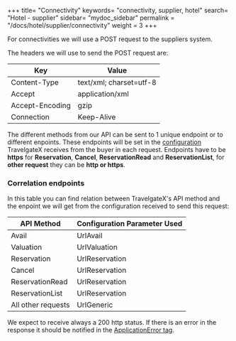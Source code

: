 +++
title= "Connectivity"
keywords= "connectivity, supplier, hotel"
search= "Hotel - supplier"
sidebar= "mydoc_sidebar"
permalink = "/docs/hotel/supplier/connectivity"
weight = 3
+++

For connectivities we will use a POST request to the suppliers system. 

The headers we will use to send the POST request are:

| **Key**                | **Value**                   |
| ------------------------- | --------------------------- |
| Content-Type  | text/xml; charset=utf-8      |
| Accept  | application/xml      |
| Accept-Encoding | gzip      |
| Connection | Keep-Alive      |

The different methods from our API can be sent to 1 unique endpoint or to different enpoints. These endpoints will be set in the [configuration](/legacy/hotel/how-to-guides/suppliers/configuration/) TravelgateX receives from the buyer in each request. Endpoints have to be **https** for **Reservation**, **Cancel**, **ReservationRead** and **ReservationList**, for **other request** they can be **http or https**.

### Correlation endpoints

In this table you can find relation between TravelgateX's API method and the enpoint we will get from the configuration received to send this request:

| **API Method**                | **Configuration Parameter Used**                   |
| ------------------------- | --------------------------- |
| Avail  | UrlAvail      |
| Valuation  | UrlValuation      |
| Reservation  | UrlReservation      |
| Cancel  | UrlReservation      |
| ReservationRead  | UrlReservation      |
| ReservationList  | UrlReservation      |
| All other requests  | UrlGeneric      |

We expect to receive always a 200 http status. If there is an error in the response it should be notified in the [ApplicationError tag](/legacy/docs/hotel/methods/suppliers/errors/).